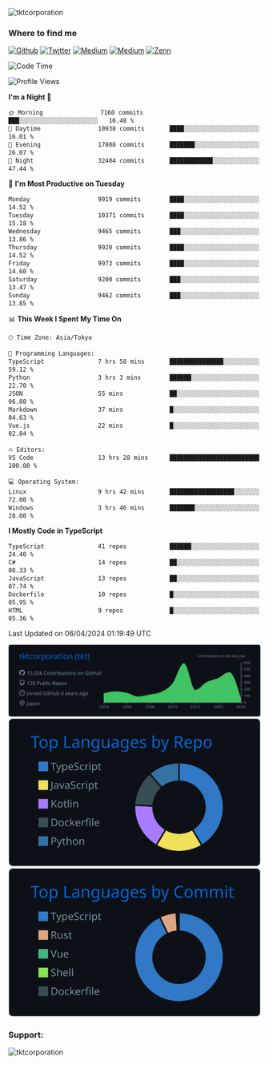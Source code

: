<p align="left"> <img src="https://komarev.com/ghpvc/?username=tktcorporation&label=Profile%20views&color=0e75b6&style=flat" alt="tktcorporation" /> </p>

<h3>Where to find me</h3>
<p>
<a href="https://github.com/tktcorporation" target="_blank"><img alt="Github" src="https://img.shields.io/badge/GitHub-%2312100E.svg?&style=for-the-badge&logo=Github&logoColor=white" /></a>
<a href="https://twitter.com/tktcorporation" target="_blank"><img alt="Twitter" src="https://img.shields.io/badge/twitter-%231DA1F2.svg?&style=for-the-badge&logo=twitter&logoColor=white" /></a>
<a href="https://www.linkedin.com/in/tktcorporation" target="_blank"><img alt="Medium" src="https://img.shields.io/badge/linkdin-0a66c2.svg?&style=for-the-badge&logo=linkedin&logoColor=white" /></a>
<a href="https://qiita.com/tktcorporation" target="_blank"><img alt="Medium" src="https://img.shields.io/badge/qiita-55C500.svg?&style=for-the-badge&logo=qiita&logoColor=white" /></a>
<a href="https://zenn.dev/tktcorporation" target="_blank"><img alt="Zenn" src="https://img.shields.io/badge/Zenn-3EA8FF.svg?&style=for-the-badge&logo=Zenn&logoColor=white" /></a>
</p>
  
<!--START_SECTION:waka-->
![Code Time](http://img.shields.io/badge/Code%20Time-1%2C474%20hrs%2038%20mins-blue)

![Profile Views](http://img.shields.io/badge/Profile%20Views-0-blue)

**I'm a Night 🦉** 

```text
🌞 Morning                7160 commits        ███░░░░░░░░░░░░░░░░░░░░░░   10.48 % 
🌆 Daytime                10938 commits       ████░░░░░░░░░░░░░░░░░░░░░   16.01 % 
🌃 Evening                17808 commits       ███████░░░░░░░░░░░░░░░░░░   26.07 % 
🌙 Night                  32404 commits       ████████████░░░░░░░░░░░░░   47.44 % 
```
📅 **I'm Most Productive on Tuesday** 

```text
Monday                   9919 commits        ████░░░░░░░░░░░░░░░░░░░░░   14.52 % 
Tuesday                  10371 commits       ████░░░░░░░░░░░░░░░░░░░░░   15.18 % 
Wednesday                9465 commits        ███░░░░░░░░░░░░░░░░░░░░░░   13.86 % 
Thursday                 9920 commits        ████░░░░░░░░░░░░░░░░░░░░░   14.52 % 
Friday                   9973 commits        ████░░░░░░░░░░░░░░░░░░░░░   14.60 % 
Saturday                 9200 commits        ███░░░░░░░░░░░░░░░░░░░░░░   13.47 % 
Sunday                   9462 commits        ███░░░░░░░░░░░░░░░░░░░░░░   13.85 % 
```


📊 **This Week I Spent My Time On** 

```text
🕑︎ Time Zone: Asia/Tokyo

💬 Programming Languages: 
TypeScript               7 hrs 58 mins       ███████████████░░░░░░░░░░   59.12 % 
Python                   3 hrs 3 mins        ██████░░░░░░░░░░░░░░░░░░░   22.70 % 
JSON                     55 mins             ██░░░░░░░░░░░░░░░░░░░░░░░   06.80 % 
Markdown                 37 mins             █░░░░░░░░░░░░░░░░░░░░░░░░   04.63 % 
Vue.js                   22 mins             █░░░░░░░░░░░░░░░░░░░░░░░░   02.84 % 

🔥 Editors: 
VS Code                  13 hrs 28 mins      █████████████████████████   100.00 % 

💻 Operating System: 
Linux                    9 hrs 42 mins       ██████████████████░░░░░░░   72.00 % 
Windows                  3 hrs 46 mins       ███████░░░░░░░░░░░░░░░░░░   28.00 % 
```

**I Mostly Code in TypeScript** 

```text
TypeScript               41 repos            ██████░░░░░░░░░░░░░░░░░░░   24.40 % 
C#                       14 repos            ██░░░░░░░░░░░░░░░░░░░░░░░   08.33 % 
JavaScript               13 repos            ██░░░░░░░░░░░░░░░░░░░░░░░   07.74 % 
Dockerfile               10 repos            █░░░░░░░░░░░░░░░░░░░░░░░░   05.95 % 
HTML                     9 repos             █░░░░░░░░░░░░░░░░░░░░░░░░   05.36 % 
```




 Last Updated on 06/04/2024 01:19:49 UTC
<!--END_SECTION:waka-->

[![](https://raw.githubusercontent.com/tktcorporation/tktcorporation/master/profile-summary-card-output/github_dark/0-profile-details.svg)](https://github.com/vn7n24fzkq/github-profile-summary-cards)
[![](https://raw.githubusercontent.com/tktcorporation/tktcorporation/master/profile-summary-card-output/github_dark/1-repos-per-language.svg)](https://github.com/vn7n24fzkq/github-profile-summary-cards) [![](https://raw.githubusercontent.com/tktcorporation/tktcorporation/master/profile-summary-card-output/github_dark/2-most-commit-language.svg)](https://github.com/vn7n24fzkq/github-profile-summary-cards)

<h3 align="left">Support:</h3>
<p><a href="https://www.buymeacoffee.com/tktcorporation"> <img align="left" src="https://cdn.buymeacoffee.com/buttons/v2/default-yellow.png" height="50" width="210" alt="tktcorporation" /></a></p><br><br>

